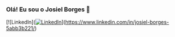 ### Olá! Eu sou o Josiel Borges 👋

[![Linkedln]([![LinkedIn](https://img.shields.io/badge/Linkedin-%230077B5.svg?logo=linkedin&logoColor=white)](#)](https://www.linkedin.com/in/josiel-borges-5abb3b221/)


<!--
**Josielborges3/josielborges3** is a ✨ _special_ ✨ repository because its `README.md` (this file) appears on your GitHub profile.

Here are some ideas to get you started:

- 🔭 I’m currently working on ...
- 🌱 I’m currently learning ...
- 👯 I’m looking to collaborate on ...
- 🤔 I’m looking for help with ...
- 💬 Ask me about ...
- 📫 How to reach me: ...
- 😄 Pronouns: ...
- ⚡ Fun fact: ...
-->
